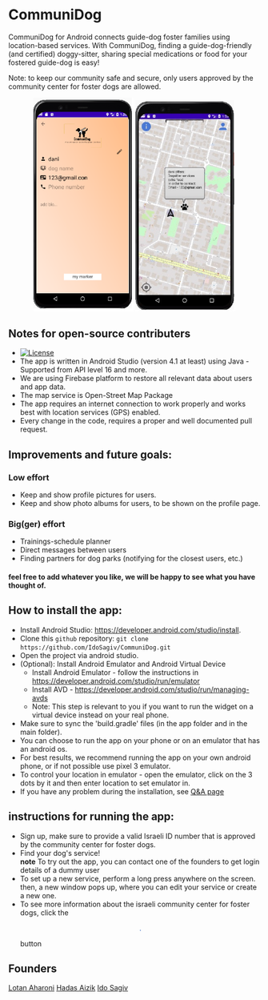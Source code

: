 # CommuniDog
CommuniDog for Android connects guide-dog foster families using location-based services.
With CommuniDog, finding a guide-dog-friendly (and certified) doggy-sitter, sharing special medications or food for your fostered guide-dog is easy! 

Note: to keep our community safe and secure, only users approved by the community center for foster dogs are allowed.

<p align="center">
    <img src="images/app3.png" width="200">
    <img src="images/app4.png" width="200">
</p>

## Notes for open-source contributers
* [![License](https://img.shields.io/badge/License-MIT-red.svg)](https://www.mit.edu/~amini/LICENSE.md)
* The app is written in Android Studio (version 4.1 at least) using Java - Supported from API level 16 and more.
* We are using Firebase platform to restore all relevant data about users and app data.
* The map service is Open-Street Map Package
* The app requires an internet connection to work properly and works best with location services (GPS) enabled.
* Every change in the code, requires a proper and well documented pull request.

## Improvements and future goals:
### Low effort
* Keep and show profile pictures for users.
* Keep and show photo albums for users, to be shown on the profile page.
### Big(ger) effort
* Trainings-schedule planner
* Direct messages between users
* Finding partners for dog parks (notifying for the closest users, etc.)
#### feel free to add whatever you like, we will be happy to see what you have thought of.

## How to install the app:
* Install Android Studio: https://developer.android.com/studio/install.
* Clone this `github` repository: `git clone https://github.com/IdoSagiv/CommuniDog.git`
* Open the project via android studio.
* (Optional): Install Android Emulator and Android Virtual Device
  * Install Android Emulator - follow the instructions in https://developer.android.com/studio/run/emulator 
  * Install AVD - https://developer.android.com/studio/run/managing-avds
  * Note: This step is relevant to you if you want to run the widget on a virtual device instead on your real phone.
* Make sure to sync the 'build.gradle' files (in the app folder and in the main folder).
* You can choose to run the app on your phone or on an emulator that has an android os.
* For best results, we recommend running the app on your own android phone, or if not possible use pixel 3 emulator.
* To control your location in emulator - open the emulator, click on the 3 dots by it and then enter location to set emulator in.
* If you have any problem during the installation, see [Q&A page](https://github.com/IdoSagiv/CommuniDog/wiki/Q&A)

## instructions for running the app:
* Sign up, make sure to provide a valid Israeli ID number that is approved by the community center for foster dogs.
* Find your dog's service!<br/>
**note** To try out the app, you can contact one of the founders to get login details of a dummy user
* To set up a new service, perform a long press anywhere on the screen. then, a new window pops up, where you
can edit your service or create a new one.
* To see more information about the israeli community center for foster dogs, click the <p align="center"><img src="images/info_button.PNG" width="2"></p> button

## Founders
[Lotan Aharoni](https://github.com/lotanaharoni) [Hadas Aizik](https://github.com/hadasAizik) [Ido Sagiv](https://github.com/IdoSagiv)
